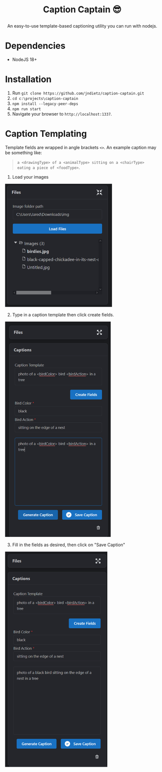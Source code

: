 # <p style="text-align: center;">Caption Captain 😎</p>

<p style="text-align:center;">An easy-to-use template-based captioning utility you can run with nodejs.</p>

# Dependencies

- NodeJS 18+

# Installation

1. Run `git clone https://github.com/jndietz/caption-captain.git`
1. `cd c:\projects\caption-captain`
1. `npm install --legacy-peer-deps`
1. `npm run start`
1. Navigate your browser to `http://localhost:1337`.

# Caption Templating

Template fields are wrapped in angle brackets `<>`. An example caption may be something like:

> `a <drawingType> of a <animalType> sitting on a <chairType> eating a piece of <foodType>`.

1. Load your images

<img src="docs/img/folder-path.png"
     alt="Load files from folder"
     height="400" />

2. Type in a caption template then click create fields.

<img src="docs/img/caption-template01.png"
     alt="Load files from folder"
     height="700" />

3. Fill in the fields as desired, then click on "Save Caption"

<img src="docs/img/caption-template02.png"
     alt="Load files from folder"
     height="700" />
